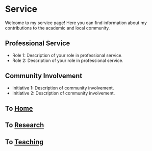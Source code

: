 # Service

Welcome to my service page! Here you can find information about my contributions to the academic and local community.

## Professional Service
- Role 1: Description of your role in professional service.
- Role 2: Description of your role in professional service.

## Community Involvement
- Initiative 1: Description of community involvement.
- Initiative 2: Description of community involvement.

## To [Home](index.md)
## To [Research](research.md)
## To [Teaching](teaching.md)
